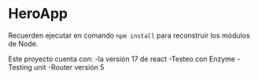 # HeroApp

Recuerden ejecutar en comando ```npm install``` para reconstruir los módulos de Node.


Este proyecto cuenta con:
-la versión 17 de react
-Testeo con Enzyme - Testing unit
-Router versión 5